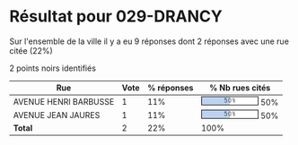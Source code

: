 # Résultat pour 029-DRANCY

Sur l'ensemble de la ville il y a eu 9 réponses dont 2 réponses avec une rue citée (22%)

2 points noirs identifiés

| Rue | Vote | % réponses | % Nb rues cités|
|-----|------|------------|----------------|
| AVENUE HENRI BARBUSSE | 1 | 11% | <img src="../../img/bar_50.gif" />&nbsp;50%|
| AVENUE JEAN JAURES | 1 | 11% | <img src="../../img/bar_50.gif" />&nbsp;50%|
| **Total** | 2 | 22% | 100%|
